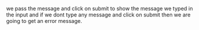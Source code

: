 we pass the message and click on submit to show the message we typed in the input and if we dont type any message and click on submit then we are going to get an error message.
